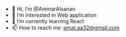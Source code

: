 - 👋 Hi, I’m @AmmarAlsanan
- 👀 I’m interested in Web application 
- 🌱 I’m currently learning React
- 📫 How to reach me :amar.aa32@gmail.com


<!---
AmmarAlsanan/AmmarAlsanan is a ✨ special ✨ repository because its `README.md` (this file) appears on your GitHub profile.
You can click the Preview link to take a look at your changes.
--->

